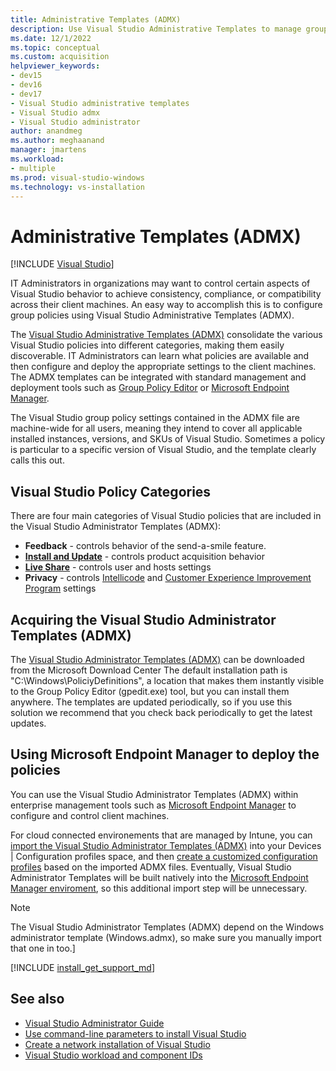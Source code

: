 ```yaml
---
title: Administrative Templates (ADMX)
description: Use Visual Studio Administrative Templates to manage group policy.
ms.date: 12/1/2022
ms.topic: conceptual
ms.custom: acquisition
helpviewer_keywords:
- dev15
- dev16
- dev17
- Visual Studio administrative templates
- Visual Studio admx
- Visual Studio administrator
author: anandmeg
ms.author: meghaanand
manager: jmartens
ms.workload:
- multiple
ms.prod: visual-studio-windows
ms.technology: vs-installation
---
```

# Administrative Templates (ADMX) 

[!INCLUDE [Visual Studio](~/includes/applies-to-version/vs-windows-only.md)]
 
IT Administrators in organizations may want to control certain aspects of Visual Studio behavior to achieve consistency, compliance, or compatibility across their client machines. An easy way to accomplish this is to configure group policies using Visual Studio Administrative Templates (ADMX).
 
The [Visual Studio Administrative Templates (ADMX)](https://aka.ms/vs/admx/details) consolidate the various Visual Studio policies into different categories, making them easily discoverable. IT Administrators can learn what policies are available and then configure and deploy the appropriate settings to the client machines. The ADMX templates can be integrated with standard management and deployment tools such as [Group Policy Editor](https://learn.microsoft.com/previous-versions/windows/it-pro/windows-server-2012-r2-and-2012/dn265982(v=ws.11)) or [Microsoft Endpoint Manager](https://www.microsoft.com/security/business/microsoft-endpoint-manager).  
 
 The Visual Studio group policy settings contained in the ADMX file are machine-wide for all users, meaning they intend to cover all applicable installed instances, versions, and SKUs of Visual Studio. Sometimes a policy is particular to a specific version of Visual Studio, and the template clearly calls this out. 
 
 ## Visual Studio Policy Categories
 
 There are four main categories of Visual Studio policies that are included in the Visual Studio Administrator Templates (ADMX):
 
  - **Feedback** - controls behavior of the send-a-smile feature.
  - [**Install and Update**](/visualstudio/install/set-defaults-for-enterprise-deployments) - controls product acquisition behavior 
  - [**Live Share**](https://aka.ms/vsls-policies) - controls user and hosts settings
  - **Privacy** - controls [Intellicode](/visualstudio/intellicode/intellicode-privacy) and [Customer Experience Improvement Program](https://aka.ms/vs/admx/telemetry) settings
 
 ## Acquiring the Visual Studio Administrator Templates (ADMX)
 
 The [Visual Studio Administrator Templates (ADMX)](https://aka.ms/vs/admx/details) can be downloaded from the Microsoft Download Center The default installation path is "C:\Windows\PoliciyDefinitions", a location that makes them instantly visible to the Group Policy Editor (gpedit.exe) tool, but you can install them anywhere. The templates are updated periodically, so if you use this solution we recommend that you check back periodically to get the latest updates. 
 
 ## Using Microsoft Endpoint Manager to deploy the policies
 
 You can use the Visual Studio Administrator Templates (ADMX) within enterprise management tools such as [Microsoft Endpoint Manager](https://learn.microsoft.com/mem/configmgr/core/understand/introduction) to configure and control client machines. 

For cloud connected environements that are managed by Intune, you can [import the Visual Studio Administrator Templates (ADMX)](https://learn.microsoft.com/en-us/mem/intune/configuration/administrative-templates-import-custom#add-the-admx-and-adml-files) into your Devices | Configuration profiles space, and then [create a customized configuration profiles](https://learn.microsoft.com/en-us/mem/intune/configuration/administrative-templates-import-custom#create-a-profile-using-your-imported-files) based on the imported ADMX files. Eventually, Visual Studio Administrator Templates will be built natively into the [Microsoft Endpoint Manager enviroment](https://endpoint.microsoft.com), so this additional import step will be unnecessary. 

> [!NOTE]
> The Visual Studio Administrator Templates (ADMX) depend on the Windows administrator template (Windows.admx), so make sure you manually import that one in too.]

[!INCLUDE [install_get_support_md](includes/install_get_support_md.md)]

 ## See also

* [Visual Studio Administrator Guide](visual-studio-administrator-guide.md)
* [Use command-line parameters to install Visual Studio](use-command-line-parameters-to-install-visual-studio.md)
* [Create a network installation of Visual Studio](create-a-network-installation-of-visual-studio.md)
* [Visual Studio workload and component IDs](workload-and-component-ids.md)
